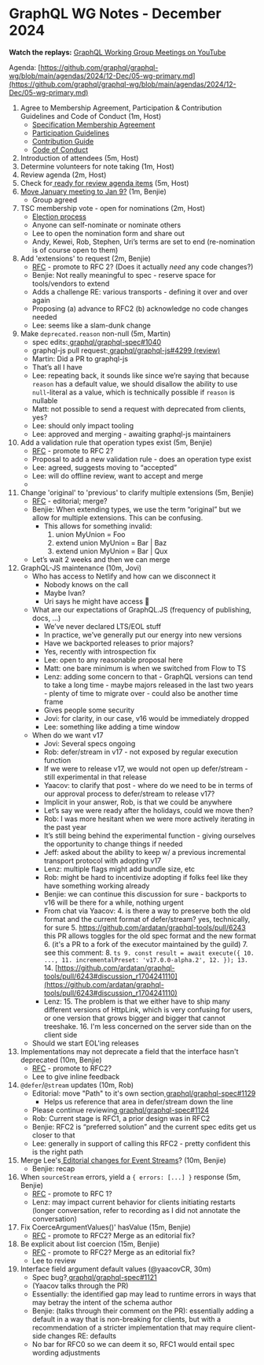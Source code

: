 # GraphQL WG Notes - December 2024

**Watch the replays:**
[GraphQL Working Group Meetings on YouTube](https://www.youtube.com/playlist?list=PLP1igyLx8foH30_sDnEZnxV_8pYW3SDtb)

Agenda:
[https://github.com/graphql/graphql-wg/blob/main/agendas/2024/12-Dec/05-wg-primary.md](https://github.com/graphql/graphql-wg/blob/main/agendas/2024/12-Dec/05-wg-primary.md)

1. Agree to Membership Agreement, Participation & Contribution Guidelines and
   Code of Conduct (1m, Host)
   - [Specification Membership Agreement](https://github.com/graphql/foundation)
   - [Participation Guidelines](https://github.com/graphql/graphql-wg#participation-guidelines)
   - [Contribution Guide](https://github.com/graphql/graphql-spec/blob/main/CONTRIBUTING.md)
   - [Code of Conduct](https://github.com/graphql/foundation/blob/master/CODE-OF-CONDUCT.md)
2. Introduction of attendees (5m, Host)
3. Determine volunteers for note taking (1m, Host)
4. Review agenda (2m, Host)
5. Check
   for[ ready for review agenda items](https://github.com/graphql/graphql-wg/issues?q=is%3Aissue+is%3Aopen+label%3A%22Ready+for+review+%F0%9F%99%8C%22+sort%3Aupdated-desc)
   (5m, Host)
6. [Move January meeting to Jan 9?](https://github.com/graphql/graphql-wg/pull/1595)
   (1m, Benjie)
   - Group agreed
7. TSC membership vote - open for nominations (2m, Host)
   - [Election process](https://github.com/graphql/graphql-wg/blob/main/GraphQL-TSC.md#election-process)
   - Anyone can self-nominate or nominate others
   - Lee to open the nomination form and share out
   - Andy, Kewei, Rob, Stephen, Uri’s terms are set to end (re-nomination is of
     course open to them)
8. Add 'extensions' to request (2m, Benjie)
   - [RFC](https://github.com/graphql/graphql-spec/pull/976) - promote to RFC 2?
     (Does it actually _need_ any code changes?)
   - Benjie: Not really meaningful to spec - reserve space for tools/vendors to
     extend
   - Adds a challenge RE: various transports - defining it over and over again
   - Proposing (a) advance to RFC2 (b) acknowledge no code changes needed
   - Lee: seems like a slam-dunk change
9. Make `deprecated.reason` non-null (5m, Martin)
   - spec
     edits:[ graphql/graphql-spec#1040](https://github.com/graphql/graphql-spec/pull/1040)
   - graphql-js pull
     request:[ graphql/graphql-js#4299 (review)](https://github.com/graphql/graphql-js/pull/4299#pullrequestreview-2455415595)
   - Martin: Did a PR to graphql-js
   - That’s all I have
   - Lee: repeating back, it sounds like since we’re saying that because
     `reason` has a default value, we should disallow the ability to use
     `null`-literal as a value, which is technically possible if `reason` is
     nullable
   - Matt: not possible to send a request with deprecated from clients, yes?
   - Lee: should only impact tooling
   - Lee: approved and merging - awaiting graphql-js maintainers
10. Add a validation rule that operation types exist (5m, Benjie)
    - [RFC](https://github.com/graphql/graphql-spec/pull/955) - promote to RFC
      2?
    - Proposal to add a new validation rule - does an operation type exist
    - Lee: agreed, suggests moving to “accepted”
    - Lee: will do offline review, want to accept and merge
    -
11. Change 'original' to 'previous' to clarify multiple extensions (5m, Benjie)
    - [RFC](https://github.com/graphql/graphql-spec/pull/1123) - editorial;
      merge?
    - Benjie: When extending types, we use the term “original” but we allow for
      multiple extensions. This can be confusing.
      - This allows for something invalid:
        1. union MyUnion = Foo
        2. extend union MyUnion = Bar | Baz
        3. extend union MyUnion = Bar | Qux
    - Let’s wait 2 weeks and then we can merge
12. GraphQL-JS maintenance (10m, Jovi)
    - Who has access to Netlify and how can we disconnect it
      - Nobody knows on the call
      - Maybe Ivan?
      - Uri says he might have access 🎉
    - What are our expectations of GraphQL.JS (frequency of publishing, docs,
      ...)
      - We’ve never declared LTS/EOL stuff
      - In practice, we’ve generally put our energy into new versions
      - Have we backported releases to prior majors?
      - Yes, recently with introspection fix
      - Lee: open to any reasonable proposal here
      - Matt: one bare minimum is when we switched from Flow to TS
      - Lenz: adding some concern to that - GraphQL versions can tend to take a
        long time - maybe majors released in the last two years - plenty of time
        to migrate over - could also be another time frame
      - Gives people some security
      - Jovi: for clarity, in our case, v16 would be immediately dropped
      - Lee: something like adding a time window
    - When do we want v17
      - Jovi: Several specs ongoing
      - Rob: defer/stream in v17 - not exposed by regular execution function
      - If we were to release v17, we would not open up defer/stream - still
        experimental in that release
      - Yaacov: to clarify that post - where do we need to be in terms of our
        approval process to defer/stream to release v17?
      - Implicit in your answer, Rob, is that we could be anywhere
      - Let’s say we were ready after the holidays, could we move then?
      - Rob: I was more hesitant when we were more actively iterating in the
        past year
      - It’s still being behind the experimental function - giving ourselves the
        opportunity to change things if needed
      - Jeff: asked about the ability to keep w/ a previous incremental
        transport protocol with adopting v17
      - Lenz: multiple flags might add bundle size, etc
      - Rob: might be hard to incentivize adopting if folks feel like they have
        something working already
      - Benjie: we can continue this discussion for sure - backports to v16 will
        be there for a while, nothing urgent
      - From chat via Yaacov: 4. is there a way to preserve both the old format
        and the current format of defer/stream? yes, technically, for sure 5.
        https://github.com/ardatan/graphql-tools/pull/6243 this PR allows
        toggles for the old spec format and the new format 6. (it's a PR to a
        fork of the executor maintained by the guild) 7. see this comment: 8.
        `ts 9. const result = await execute({ 10. ..., 11. incrementalPreset: 'v17.0.0-alpha.2', 12. }); 13. ` 14.
        [https://github.com/ardatan/graphql-tools/pull/6243#discussion_r1704241110](https://github.com/ardatan/graphql-tools/pull/6243#discussion_r1704241110)
      - Lenz: 15. The problem is that we either have to ship many different
        versions of HttpLink, which is very confusing for users, or one version
        that grows bigger and bigger that cannot treeshake. 16. I'm less
        concerned on the server side than on the client side
    - Should we start EOL'ing releases
13. Implementations may not deprecate a field that the interface hasn't
    deprecated (10m, Benjie)
    - [RFC](https://github.com/graphql/graphql-spec/pull/1053) - promote to
      RFC2?
    - Lee to give inline feedback
14. `@defer`/`@stream` updates (10m, Rob)
    - Editorial: move "Path" to it's own
      section[ graphql/graphql-spec#1129](https://github.com/graphql/graphql-spec/pull/1129)<span style="text-decoration:underline;">
      </span>
      - Helps us reference that area in defer/stream down the line
    - Please continue
      reviewing[ graphql/graphql-spec#1124](https://github.com/graphql/graphql-spec/pull/1124)<span style="text-decoration:underline;">
      </span>
    - Rob: Current stage is RFC1, a prior design was in RFC2
    - Benjie: RFC2 is “preferred solution” and the current spec edits get us
      closer to that
    - Lee: generally in support of calling this RFC2 - pretty confident this is
      the right path
15. Merge
    Lee's[ Editorial changes for Event Streams](https://github.com/graphql/graphql-spec/pull/1099)?
    (10m, Benjie)
    - Benjie: recap
16. When `sourceStream` errors, yield a `{ errors: [...] }` response (5m,
    Benjie)
    - [RFC](https://github.com/graphql/graphql-spec/pull/1127) - promote to RFC
      1?
    - Lenz: may impact current behavior for clients initiating restarts (longer
      conversation, refer to recording as I did not annotate the conversation)
17. Fix CoerceArgumentValues()' hasValue (15m, Benjie)
    - [RFC](https://github.com/graphql/graphql-spec/pull/1056) - promote to
      RFC2? Merge as an editorial fix?
18. Be explicit about list coercion (15m, Benjie)
    - [RFC](https://github.com/graphql/graphql-spec/pull/1058) - promote to
      RFC2? Merge as an editorial fix?
    - Lee to review
19. Interface field argument default values (@yaacovCR, 30m)
    - Spec
      bug?[ graphql/graphql-spec#1121](https://github.com/graphql/graphql-spec/issues/1121)
    - (Yaacov talks through the PR)
    - Essentially: the identified gap may lead to runtime errors in ways that
      may betray the intent of the schema author
    - Benjie: (talks through their comment on the PR): essentially adding a
      default in a way that is non-breaking for clients, but with a
      recommendation of a stricter implementation that may require client-side
      changes RE: defaults
    - No bar for RFC0 so we can deem it so, RFC1 would entail spec wording
      adjustments
